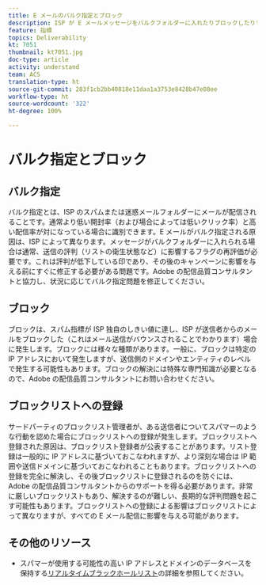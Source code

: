 ```yaml
---
title: E メールのバルク指定とブロック
description: ISP が E メールメッセージをバルクフォルダーに入れたりブロックしたりする理由について説明します。
feature: 指標
topics: Deliverability
kt: 7051
thumbnail: kt7051.jpg
doc-type: article
activity: understand
team: ACS
translation-type: ht
source-git-commit: 283f1cb2bb40818e11daa1a3753e8428b47e08ee
workflow-type: ht
source-wordcount: '322'
ht-degree: 100%

---
```



# バルク指定とブロック

## バルク指定

バルク指定とは、ISP のスパムまたは迷惑メールフォルダーにメールが配信されることです。通常より低い開封率（および場合によっては低いクリック率）と高い配信率が対になっている場合に識別できます。E メールがバルク指定される原因は、ISP によって異なります。メッセージがバルクフォルダーに入れられる場合は通常、送信の評判（リストの衛生状態など）に影響するフラグの再評価が必要です。これは評判が低下している印であり、その後のキャンペーンに影響を与える前にすぐに修正する必要がある問題です。Adobe の配信品質コンサルタントと協力し、状況に応じてバルク指定問題を修正してください。

## ブロック

ブロックは、スパム指標が ISP 独自のしきい値に達し、ISP が送信者からのメールをブロックした（これはメール送信がバウンスされることでわかります）場合に発生します。ブロックには様々な種類があります。一般に、ブロックは特定の IP アドレスにおいて発生しますが、送信側のドメインやエンティティのレベルで発生する可能性もあります。ブロックの解決には特殊な専門知識が必要となるので、Adobe の配信品質コンサルタントにお問い合わせください。

## ブロックリストへの登録

サードパーティのブロックリスト管理者が、ある送信者についてスパマーのような行動を認めた場合にブロックリストへの登録が発生します。ブロックリストへ登録された原因は、ブロックリスト登録者が公表することがあります。リスト登録は一般的に IP アドレスに基づいておこなわれますが、より深刻な場合は IP 範囲や送信ドメインに基づいておこなわれることもあります。ブロックリストへの登録を完全に解決し、その後ブロックリストに登録されるのを防ぐには、Adobe の配信品質コンサルタントからのサポートを得る必要があります。非常に厳しいブロックリストもあり、解決するのが難しい、長期的な評判問題を起こす可能性もあります。ブロックリストへの登録による影響はブロックリストによって異なりますが、すべての E メール配信に影響を与える可能があります。

## その他のリソース

* スパマーが使用する可能性の高い IP アドレスとドメインのデータベースを保持する[リアルタイムブラックホールリスト](/help/additional-resources/blocklist-databases.md)の詳細を参照してください。
